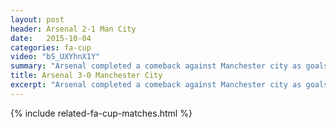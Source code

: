 ```yaml
---
layout: post
header: Arsenal 2-1 Man City
date:   2015-10-04
categories: fa-cup
video: "bS_UXYhnX1Y"
summary: "Arsenal completed a comeback against Manchester city as goals from Monreal and Sanchez takes Arsenal to the FA Cup final."
title: Arsenal 3-0 Manchester City
excerpt: "Arsenal completed a comeback against Manchester city as goals from Monreal and Sanchez takes Arsenal to the FA Cup final."
---
```


{% include related-fa-cup-matches.html  %}
